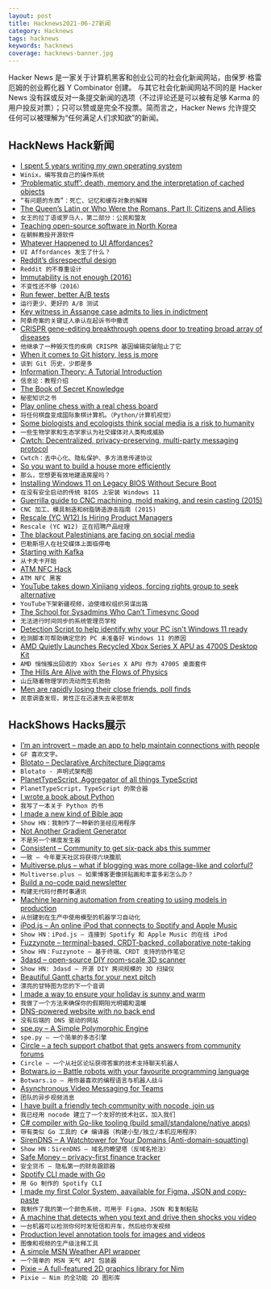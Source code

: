 ```yaml
---
layout: post
title: Hacknews2021-06-27新闻
category: Hacknews
tags: hacknews
keywords: hacknews
coverage: hacknews-banner.jpg
---
```


Hacker News 是一家关于计算机黑客和创业公司的社会化新闻网站，由保罗·格雷厄姆的创业孵化器 Y Combinator 创建。
与其它社会化新闻网站不同的是 Hacker News 没有踩或反对一条提交新闻的选项（不过评论还是可以被有足够 Karma 的用户投反对票）；只可以赞或是完全不投票。简而言之，Hacker News 允许提交任何可以被理解为“任何满足人们求知欲”的新闻。

## HackNews Hack新闻


- [I spent 5 years writing my own operating system](https://github.com/halfer53/winix)
- `Winix，编写我自己的操作系统`
- [‘Problematic stuff’: death, memory and the interpretation of cached objects](https://www.cambridge.org/core/journals/antiquity/article/problematic-stuff-death-memory-and-the-interpretation-of-cached-objects/FEFB14E4C357F336710BA78CF27048AF)
- `“有问题的东西”：死亡、记忆和缓存对象的解释`
- [The Queen’s Latin or Who Were the Romans, Part II: Citizens and Allies](https://acoup.blog/2021/06/25/collections-the-queens-latin-or-who-were-the-romans-part-ii-citizens-and-allies/)
- `女王的拉丁语或罗马人，第二部分：公民和盟友`
- [Teaching open-source software in North Korea](https://izbicki.me/blog/teaching-open-source-in-north-korea.html)
- `在朝鲜教授开源软件`
- [Whatever Happened to UI Affordances?](https://shkspr.mobi/blog/2021/06/whatever-happened-to-ui-affordances/)
- `UI Affordances 发生了什么？`
- [Reddit’s disrespectful design](https://ognjen.io/reddits-disrespectful-design/)
- `Reddit 的不尊重设计`
- [Immutability is not enough (2016)](https://codewords.recurse.com/issues/six/immutability-is-not-enough)
- `不变性还不够（2016）`
- [Run fewer, better A/B tests](https://edoconti.medium.com/offline-policy-evaluation-run-fewer-better-a-b-tests-60ce8f93fa15)
- `运行更少、更好的 A/B 测试`
- [Key witness in Assange case admits to lies in indictment](https://stundin.is/grein/13627/key-witness-in-assange-case-admits-to-lies-in-indictment/)
- `阿桑奇案的关键证人承认在起诉书中撒谎`
- [CRISPR gene-editing breakthrough opens door to treating broad array of diseases](https://www.npr.org/sections/health-shots/2021/06/26/1009817539/he-inherited-a-devastating-disease-a-crispr-gene-editing-breakthrough-stopped-it)
- `他继承了一种毁灭性的疾病 CRISPR 基因编辑突破阻止了它`
- [When it comes to Git history, less is more](https://brennan.io/2021/06/15/git-less-is-more/)
- `谈到 Git 历史，少即是多`
- [Information Theory: A Tutorial Introduction](https://arxiv.org/abs/1802.05968)
- `信息论：教程介绍`
- [The Book of Secret Knowledge](https://github.com/trimstray/the-book-of-secret-knowledge)
- `秘密知识之书`
- [Play online chess with a real chess board](https://github.com/karayaman/Play-online-chess-with-real-chess-board)
- `将任何棋盘变成国际象棋计算机。（Python/计算机视觉）`
- [Some biologists and ecologists think social media is a risk to humanity](https://www.vox.com/recode/2021/6/26/22550981/carl-bergstrom-joe-bak-coleman-biologists-ecologists-social-media-risk-humanity-research-academics)
- `一些生物学家和生态学家认为社交媒体对人类构成威胁`
- [Cwtch: Decentralized, privacy-preserving, multi-party messaging protocol](https://cwtch.im/)
- `Cwtch：去中心化、隐私保护、多方消息传递协议`
- [So you want to build a house more efficiently](https://austinvernon.eth.link/blog/construction.html)
- `那么，您想更有效地建造房屋吗？`
- [Installing Windows 11 on Legacy BIOS Without Secure Boot](https://allthings.how/how-to-install-windows-11-on-legacy-bios-without-secure-boot-or-tpm-2-0/)
- `在没有安全启动的传统 BIOS 上安装 Windows 11`
- [Guerrilla guide to CNC machining, mold making, and resin casting (2015)](https://lcamtuf.coredump.cx/gcnc/)
- `CNC 加工、模具制造和树脂铸造游击指南 (2015)`
- [Rescale (YC W12) Is Hiring Product Managers](https://jobs.lever.co/rescale/399a7fc1-8318-49fa-a73d-3a1eb7a50c3b?lever-origin=applied&lever-source%5B%5D=Hacker%20News)
- `Rescale (YC W12) 正在招聘产品经理`
- [The blackout Palestinians are facing on social media](https://restofworld.org/2021/palestine-social-media-silence/2)
- `巴勒斯坦人在社交媒体上面临停电`
- [Starting with Kafka](https://blog.tinybird.co/2021/06/25/starting-with-kafka/)
- `从卡夫卡开始`
- [ATM NFC Hack](https://www.wired.com/story/atm-hack-nfc-bugs-point-of-sale/)
- `ATM NFC 黑客`
- [YouTube takes down Xinjiang videos, forcing rights group to seek alternative](https://www.reuters.com/technology/exclusive-youtube-takes-down-xinjiang-videos-forces-rights-group-seek-2021-06-25/)
- `YouTube下架新疆视频，迫使维权组织另谋出路`
- [The School for Sysadmins Who Can’t Timesync Good](https://libertysys.com.au/2016/09/the-school-for-sysadmins-who-cant-timesync-good-and-wanna-learn-to-do-other-stuff-good-too-part-1-the-problem-with-ntp/)
- `无法进行时间同步的系统管理员学校`
- [Detection Script to help identify why your PC isn't Windows 11 ready](https://github.com/rcmaehl/WhyNotWin11)
- `检测脚本可帮助确定您的 PC 未准备好 Windows 11 的原因`
- [AMD Quietly Launches Recycled Xbox Series X APU as 4700S Desktop Kit](https://www.tomshardware.com/news/amd-launches-recycled-xbox-series-x-apu-4700s-desktop-kit)
- `AMD 悄悄推出回收的 Xbox Series X APU 作为 4700S 桌面套件`
- [The Hills Are Alive with the Flows of Physics](https://www.nytimes.com/2021/06/24/science/hills-creep-lasers.html)
- `山丘随着物理学的流动而生机勃勃`
- [Men are rapidly losing their close friends, poll finds](https://theweek.com/us/1001987/men-losing-close-friends)
- `民意调查发现，男性正在迅速失去亲密朋友`


## HackShows Hacks展示

- [ I’m an introvert – made an app to help maintain connections with people](http://cq.mtc.dev)
- `GF 喜欢文字。`
- [ Blotato – Declarative Architecture Diagrams](https://app.blotato.com/demo)
- `Blotato - 声明式架构图`
- [ PlanetTypeScript, Aggregator of all things TypeScript](http://www.planettypescript.com/)
- `PlanetTypeScript，TypeScript 的聚合器`
- [ I wrote a book about Python](https://pragprog.com/titles/dmpython/intuitive-python/)
- `我写了一本关于 Python 的书`
- [ I made a new kind of Bible app](https://sparkbible.com)
- `Show HN：我制作了一种新的圣经应用程序`
- [ Not Another Gradient Generator](https://doodad.dev/gradient-generator)
- `不是另一个梯度发生器`
- [ Consistent – Community to get six-pack abs this summer](http://consistent.fit/)
- `一致 – 今年夏天社区将获得六块腹肌`
- [ Multiverse.plus – what if blogging was more collage-like and colorful?](https://multiverse.plus/)
- `Multiverse.plus – 如果博客更像拼贴画和丰富多彩怎么办？`
- [ Build a no-code paid newsletter](https://diynewsletter.com/)
- `构建无代码付费时事通讯`
- [ Machine learning automation from creating to using models in production](https://github.com/nidhaloff/igel/tree/v0.4.0)
- `从创建到在生产中使用模型的机器学习自动化`
- [ iPod.js – An online iPod that connects to Spotify and Apple Music](https://tannerv.com/ipod)
- `Show HN：iPod.js – 连接到 Spotify 和 Apple Music 的在线 iPod`
- [ Fuzzynote – terminal-based, CRDT-backed, collaborative note-taking](https://github.com/Sambigeara/fuzzynote)
- `Show HN：Fuzzynote – 基于终端、CRDT 支持的协作笔记`
- [ 3dasd – open-source DIY room-scale 3D scanner](https://3dasd.com/)
- `Show HN: 3dasd – 开源 DIY 房间规模的 3D 扫描仪`
- [ Beautiful Gantt charts for your next pitch](https://www.gantt.io/)
- `漂亮的甘特图为您的下一个音调`
- [ I made a way to ensure your holiday is sunny and warm](https://followtheweather.net/)
- `我做了一个方法来确保你的假期阳光明媚和温暖`
- [ DNS-powered website with no back end](https://companydirectory.uk/barclays.co.uk/contact-information)
- `没有后端的 DNS 驱动的网站`
- [ spe.py – A Simple Polymorphic Engine](https://github.com/0x5FC3/spe.py)
- `spe.py – 一个简单的多态引擎`
- [ Circle – a tech support chatbot that gets answers from community forums](https://www.circle.sh)
- `Circle – 一个从社区论坛获得答案的技术支持聊天机器人`
- [ Botwars.io – Battle robots with your favourite programming language](https://botwars.io)
- `Botwars.io – 用你最喜欢的编程语言与机器人战斗`
- [ Asynchronous Video Messaging for Teams](https://birdslate.com/)
- `团队的异步视频消息`
- [ I have built a friendly tech community with nocode, join us](https://wesna.club)
- `我已经用 nocode 建立了一个友好的技术社区，加入我们`
- [ C# compiler with Go-like tooling (build small/standalone/native apps)](https://github.com/MichalStrehovsky/bflat)
- `带有类似 Go 工具的 C# 编译器（构建小型/独立/本机应用程序）`
- [ SirenDNS – A Watchtower for Your Domains (Anti-domain-squatting)](https://sirendns.com)
- `Show HN：SirenDNS – 域名的瞭望塔（反域名抢注）`
- [ Safe Money – privacy-first finance tracker](https://safeapps.io/)
- `安全货币 – 隐私第一的财务跟踪器`
- [ Spotify CLI made with Go](https://github.com/brianstrauch/spotify-cli)
- `用 Go 制作的 Spotify CLI`
- [ I made my first Color System, aavailable for Figma, JSON and copy-paste](https://www.figma.com/community/file/990383601835254741?preview=fullscreen)
- `我制作了我的第一个颜色系统，可用于 Figma、JSON 和复制粘贴`
- [ A machine that detects when you text and drive then shocks you video](https://www.youtube.com/watch?v=sU9WBr3ckrU)
- `一台机器可以检测你何时发短信和开车，然后给你发视频`
- [ Production level annotation tools for images and videos](https://github.com/DeNA/nota)
- `图像和视频的生产级注释工具`
- [ A simple MSN Weather API wrapper](https://github.com/wgumenyuk/msn-weather)
- `一个简单的 MSN 天气 API 包装器`
- [ Pixie – A full-featured 2D graphics library for Nim](https://www.youtube.com/watch?v=8acDfUIwLnk)
- `Pixie – Nim 的全功能 2D 图形库`

